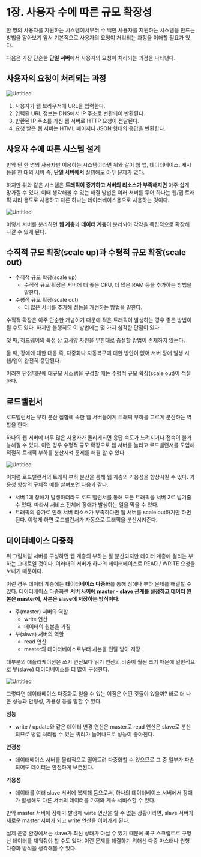 # 1장. 사용자 수에 따른 규모 확장성

한 명의 사용자를 지원하는 시스템에서부터 수 백만 사용자를 지원하는 시스템을 만드는 방법을 알아보기 앞서
기본적으로 사용자의 요청이 처리되는 과정을 이해할 필요가 있다.

다음은 가장 단순한 **단일 서버**에서 사용자의 요청이 처리되는 과정을 나타낸다.

## 사용자의 요청이 처리되는 과정

![Untitled](https://s3-us-west-2.amazonaws.com/secure.notion-static.com/8d3ea5dc-11d6-47b7-a346-73a622cb9c79/Untitled.png)

1. 사용자가 웹 브라우저에 URL을 입력한다.
2. 입력된 URL 정보는 DNS에서 IP 주소로 변환되어 반환된다.
3. 반환된 IP 주소를 가진 웹 서버로 HTTP 요청이 전달된다.
4. 요청 받은 웹 서버는 HTML 페이지나 JSON 형태의 응답을 반환한다.

## 사용자 수에 따른 시스템 설계

만약 단 한 명의 사용자만 이용하는 시스템이라면 위와 같이 웹 앱, 데이터베이스, 캐시 등을 한 대의 서버
즉, **단일 서버에서** 실행해도 아무 문제가 없다.

하지만 위와 같은 시스템은 **트래픽이 증가하고 서버의 리소스가 부족해지면** 아주 쉽게 망가질 수 있다. 이때 생각해볼 수 있는 해결 방법은 여러 서버를 두어 하나는 웹/앱 트래픽 처리 용도로 사용하고 다른 하나는 데이터베이스용으로 사용하는 것이다.

![Untitled](https://s3-us-west-2.amazonaws.com/secure.notion-static.com/9ab445dc-6aef-4fae-ba19-4c703c2898b9/Untitled.png)

이렇게 서버를 분리하면 **웹 계층**과 **데이터 계층**이 분리되어 각각을 독립적으로 확장해 나갈 수 있게 된다.

## 수직적 규모 확장(scale up)과 수평적 규모 확장(scale out)

- 수직적 규모 확장(scale up)
  - 수직적 규모 확장은 서버에 더 좋은 CPU, 더 많은 RAM 등을 추가하는 방법을 말한다.
- 수평적 규모 확장(scale out)
  - 더 많은 서버를 추가해 성능을 개선하는 방법을 말한다.

수직적 확장은 아주 단순한 개념이기 때문에 적은 트래픽이 발생하는 경우 좋은 방법이 될 수도 있다.
하지만 불행히도 이 방법에는 몇 가지 심각한 단점이 있다.

첫 째, 하드웨어의 특성 상 고사양 자원을 무한대로 증설할 방법이 존재하지 않는다.

둘 째, 장애에 대한 대응 즉, 다중화나 자동복구에 대한 방안이 없어 서버 장애 발생 시 웹/앱이 완전히 중단된다.

이러한 단점때문에 대규모 시스템을 구성할 때는 수평적 규모 확장(scale out)이 적절하다.

## 로드밸런서

로드밸런서는 부하 분산 집합에 속한 웹 서버들에게 트래픽 부하를 고르게 분산하는 역할을 한다.

하나의 웹 서버에 너무 많은 사용자가 몰리게되면 응답 속도가 느려지거나 접속이 불가능해질 수 있다.
이런 경우 수평적 규모 확장으로 웹 서버를 늘리고 로드밸런서를 도입해 적절히 트래픽 부하를 분산시켜 문제를 해결 할 수 있다.

![Untitled](https://s3-us-west-2.amazonaws.com/secure.notion-static.com/e1b4104c-1f32-469d-9817-caac205a11c4/Untitled.png)

이처럼 로드밸런서의 트래픽 부하 분산을 통해 웹 계층의 가용성을 향상시킬 수 있다.
가용성 향상의 구체적 예를 살펴보면 다음과 같다.

- 서버 1에 장애가 발생하더라도 로드 밸런서를 통해 모든 트래픽을 서버 2로 넘겨줄 수 있다. 따라서 서비스 전체에 장애가 발생하는 일을 막을 수 있다.
- 트래픽의 증가로 인해 서버 리소스가 부족하다면 웹 서버를 scale out하기만 하면 된다. 이렇게 하면 로드밸런서가 자동으로 트래픽을 분산시켜준다.

## 데이터베이스 다중화

위 그림처럼 서버를 구성하면 웹 계층의 부하는 잘 분산되지만 데이터 계층에 걸리는 부하는 그대로일 것이다.
여러대의 서버가 하나의 데이터베이스로 READ / WRITE 요청을 보내기 때문이다.

이런 경우 데이터 계층에는 **데이터베이스 다중화**를 통해 장애나 부하 문제를 해결할 수 있다.
데이터베이스 다중화란 **서버 사이에 master - slave 관계를 설정하고 데이터 원본은 master에, 사본은 slave에 저장하는 방식이다.**

- 주(master) 서버의 역할
  - write 연산
  - 데이터의 원본을 가짐
- 부(slave) 서버의 역할
  - read 연산
  - master의 데이터베이스로부터 사본을 전달 받아 저장


대부분의 애플리케이션은 쓰기 연산보다 읽기 연산의 비중이 훨씬 크기 때문에 일반적으로 부(slave) 데이터베이스를 더 많이 구성한다.

![Untitled](https://s3-us-west-2.amazonaws.com/secure.notion-static.com/a3c12a1f-86b5-4be0-8ba9-c849a0dde024/Untitled.png)

그렇다면 데이터베이스 다중화로 얻을 수 있는 이점은 어떤 것들이 있을까?
바로 더 나은 성능과 안정성, 가용성 등을 말할 수 있다.

**성능**

- write / update와 같은 데이터 변경 연산은 master로 read 연산은 slave로 분산되므로 병렬 처리될 수 있는 쿼리가 늘어나므로 성능이 좋아진다.

**안정성**

- 데이터베이스 서버를 물리적으로 떨어트려 다중화할 수 있으므로 그 중 일부가 파손되어도 데이터는 안전하게 보존된다.

**가용성**

- 데이터를 여러 slave 서버에 복제해 둠으로써, 하나의 데이터베이스 서버에서 장애가 발생해도 다른 서버의 데이터를 가져와 계속 서비스할 수 있다.

만약 master 서버에 장애가 발생해 wirte 연산을 할 수 없는 상황이라면,
slave 서버가 새로운 master 서버가 되고 write 연산을 이어가게 된다.

실제 운영 환경에서는 slave가 최신 상태가 아닐 수 있기 때문에 복구 스크립트로 구멍난 데이터를 채워줘야 할 수도 있다. 이런 문제를 해결하기 위해선 다중 마스터나 원형 다중화 방식을 생각해볼 수 있다.